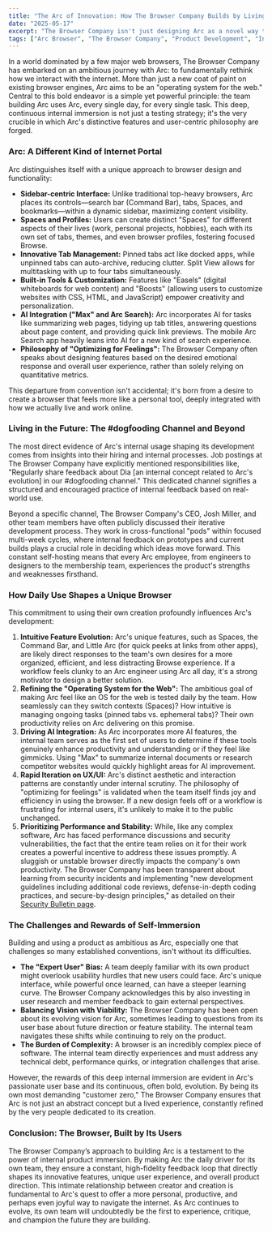 ```yaml
---
title: "The Arc of Innovation: How The Browser Company Builds by Living in Its Own Creation"
date: "2025-05-17"
excerpt: "The Browser Company isn't just designing Arc as a novel way to experience the web; its own team lives and breathes within Arc daily. Explore how this deep internal immersion shapes Arc's unique features, user experience, and the quest to build a more personal and productive internet."
tags: ["Arc Browser", "The Browser Company", "Product Development", "Internal Innovation", "User Experience", "Browser Design", "Software Development Lifecycle", "Customer Zero", "AI in Browse"]
---
```


In a world dominated by a few major web browsers, The Browser Company has embarked on an ambitious journey with Arc: to fundamentally rethink how we interact with the internet. More than just a new coat of paint on existing browser engines, Arc aims to be an "operating system for the web." Central to this bold endeavor is a simple yet powerful principle: the team building Arc uses Arc, every single day, for every single task. This deep, continuous internal immersion is not just a testing strategy; it's the very crucible in which Arc's distinctive features and user-centric philosophy are forged.

### Arc: A Different Kind of Internet Portal

Arc distinguishes itself with a unique approach to browser design and functionality:

* **Sidebar-centric Interface:** Unlike traditional top-heavy browsers, Arc places its controls—search bar (Command Bar), tabs, Spaces, and bookmarks—within a dynamic sidebar, maximizing content visibility.
* **Spaces and Profiles:** Users can create distinct "Spaces" for different aspects of their lives (work, personal projects, hobbies), each with its own set of tabs, themes, and even browser profiles, fostering focused Browse.
* **Innovative Tab Management:** Pinned tabs act like docked apps, while unpinned tabs can auto-archive, reducing clutter. Split View allows for multitasking with up to four tabs simultaneously.
* **Built-in Tools & Customization:** Features like "Easels" (digital whiteboards for web content) and "Boosts" (allowing users to customize websites with CSS, HTML, and JavaScript) empower creativity and personalization.
* **AI Integration ("Max" and Arc Search):** Arc incorporates AI for tasks like summarizing web pages, tidying up tab titles, answering questions about page content, and providing quick link previews. The mobile Arc Search app heavily leans into AI for a new kind of search experience.
* **Philosophy of "Optimizing for Feelings":** The Browser Company often speaks about designing features based on the desired emotional response and overall user experience, rather than solely relying on quantitative metrics.

This departure from convention isn't accidental; it's born from a desire to create a browser that feels more like a personal tool, deeply integrated with how we actually live and work online.

### Living in the Future: The #dogfooding Channel and Beyond

The most direct evidence of Arc's internal usage shaping its development comes from insights into their hiring and internal processes. Job postings at The Browser Company have explicitly mentioned responsibilities like, "Regularly share feedback about Dia [an internal concept related to Arc's evolution] in our #dogfooding channel." This dedicated channel signifies a structured and encouraged practice of internal feedback based on real-world use.

Beyond a specific channel, The Browser Company's CEO, Josh Miller, and other team members have often publicly discussed their iterative development process. They work in cross-functional "pods" within focused multi-week cycles, where internal feedback on prototypes and current builds plays a crucial role in deciding which ideas move forward. This constant self-hosting means that every Arc employee, from engineers to designers to the membership team, experiences the product's strengths and weaknesses firsthand.

### How Daily Use Shapes a Unique Browser

This commitment to using their own creation profoundly influences Arc's development:

1.  **Intuitive Feature Evolution:** Arc's unique features, such as Spaces, the Command Bar, and Little Arc (for quick peeks at links from other apps), are likely direct responses to the team's own desires for a more organized, efficient, and less distracting Browse experience. If a workflow feels clunky to an Arc engineer using Arc all day, it's a strong motivator to design a better solution.
2.  **Refining the "Operating System for the Web":** The ambitious goal of making Arc feel like an OS for the web is tested daily by the team. How seamlessly can they switch contexts (Spaces)? How intuitive is managing ongoing tasks (pinned tabs vs. ephemeral tabs)? Their own productivity relies on Arc delivering on this promise.
3.  **Driving AI Integration:** As Arc incorporates more AI features, the internal team serves as the first set of users to determine if these tools genuinely enhance productivity and understanding or if they feel like gimmicks. Using "Max" to summarize internal documents or research competitor websites would quickly highlight areas for AI improvement.
4.  **Rapid Iteration on UX/UI:** Arc's distinct aesthetic and interaction patterns are constantly under internal scrutiny. The philosophy of "optimizing for feelings" is validated when the team itself finds joy and efficiency in using the browser. If a new design feels off or a workflow is frustrating for internal users, it's unlikely to make it to the public unchanged.
5.  **Prioritizing Performance and Stability:** While, like any complex software, Arc has faced performance discussions and security vulnerabilities, the fact that the entire team relies on it for their work creates a powerful incentive to address these issues promptly. A sluggish or unstable browser directly impacts the company's own productivity. The Browser Company has been transparent about learning from security incidents and implementing "new development guidelines including additional code reviews, defense-in-depth coding practices, and secure-by-design principles," as detailed on their [Security Bulletin page](https://arc.net/security/bulletins).

### The Challenges and Rewards of Self-Immersion

Building and using a product as ambitious as Arc, especially one that challenges so many established conventions, isn't without its difficulties.

* **The "Expert User" Bias:** A team deeply familiar with its own product might overlook usability hurdles that new users could face. Arc's unique interface, while powerful once learned, can have a steeper learning curve. The Browser Company acknowledges this by also investing in user research and member feedback to gain external perspectives.
* **Balancing Vision with Viability:** The Browser Company has been open about its evolving vision for Arc, sometimes leading to questions from its user base about future direction or feature stability. The internal team navigates these shifts while continuing to rely on the product.
* **The Burden of Complexity:** A browser is an incredibly complex piece of software. The internal team directly experiences and must address any technical debt, performance quirks, or integration challenges that arise.

However, the rewards of this deep internal immersion are evident in Arc's passionate user base and its continuous, often bold, evolution. By being its own most demanding "customer zero," The Browser Company ensures that Arc is not just an abstract concept but a lived experience, constantly refined by the very people dedicated to its creation.

### Conclusion: The Browser, Built by Its Users

The Browser Company’s approach to building Arc is a testament to the power of internal product immersion. By making Arc the daily driver for its own team, they ensure a constant, high-fidelity feedback loop that directly shapes its innovative features, unique user experience, and overall product direction. This intimate relationship between creator and creation is fundamental to Arc's quest to offer a more personal, productive, and perhaps even joyful way to navigate the internet. As Arc continues to evolve, its own team will undoubtedly be the first to experience, critique, and champion the future they are building.